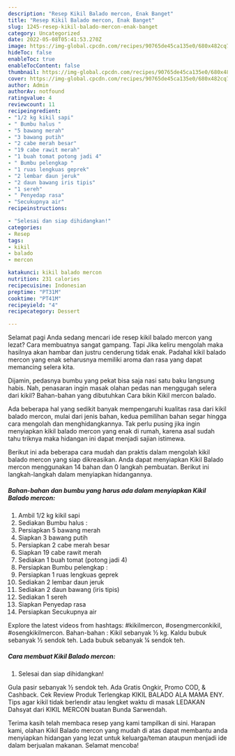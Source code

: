 ```yaml
---
description: "Resep Kikil Balado mercon, Enak Banget"
title: "Resep Kikil Balado mercon, Enak Banget"
slug: 1245-resep-kikil-balado-mercon-enak-banget
category: Uncategorized
date: 2022-05-08T05:41:53.270Z
image: https://img-global.cpcdn.com/recipes/90765de45ca135e0/680x482cq70/kikil-balado-mercon-foto-resep-utama.jpg
hideToc: false
enableToc: true
enableTocContent: false
thumbnail: https://img-global.cpcdn.com/recipes/90765de45ca135e0/680x482cq70/kikil-balado-mercon-foto-resep-utama.jpg
cover: https://img-global.cpcdn.com/recipes/90765de45ca135e0/680x482cq70/kikil-balado-mercon-foto-resep-utama.jpg
author: Admin
authorAv: notfound
ratingvalue: 4
reviewcount: 11
recipeingredient:
- "1/2 kg kikil sapi"
- " Bumbu halus "
- "5 bawang merah"
- "3 bawang putih"
- "2 cabe merah besar"
- "19 cabe rawit merah"
- "1 buah tomat potong jadi 4"
- " Bumbu pelengkap "
- "1 ruas lengkuas geprek"
- "2 lembar daun jeruk"
- "2 daun bawang iris tipis"
- "1 sereh"
- " Penyedap rasa"
- "Secukupnya air"
recipeinstructions:

- "Selesai dan siap dihidangkan!"
categories:
- Resep
tags:
- kikil
- balado
- mercon

katakunci: kikil balado mercon 
nutrition: 231 calories
recipecuisine: Indonesian
preptime: "PT31M"
cooktime: "PT41M"
recipeyield: "4"
recipecategory: Dessert

---
```



Selamat pagi Anda sedang mencari ide resep kikil balado mercon yang lezat? Cara membuatnya sangat gampang. Tapi Jika keliru mengolah maka hasilnya akan hambar dan justru cenderung tidak enak. Padahal kikil balado mercon yang enak seharusnya memiliki aroma dan rasa yang dapat memancing selera kita.


Dijamin, pedasnya bumbu yang pekat bisa saja nasi satu baku langsung habis. Nah, penasaran ingin masak olahan pedas nan menggugah selera dari kikil? Bahan-bahan yang dibutuhkan Cara bikin Kikil mercon balado.

Ada beberapa hal yang sedikit banyak mempengaruhi kualitas rasa dari kikil balado mercon, mulai dari jenis bahan, kedua pemilihan bahan segar hingga cara mengolah dan menghidangkannya. Tak perlu pusing jika ingin menyiapkan kikil balado mercon yang enak di rumah, karena asal sudah tahu triknya maka hidangan ini dapat menjadi sajian istimewa.


Berikut ini ada beberapa cara mudah dan praktis dalam mengolah kikil balado mercon yang siap dikreasikan. Anda dapat menyiapkan Kikil Balado mercon menggunakan 14 bahan dan 0 langkah pembuatan. Berikut ini langkah-langkah dalam menyiapkan hidangannya.

<!--inarticleads1-->

##### Bahan-bahan dan bumbu yang harus ada dalam menyiapkan Kikil Balado mercon:

1. Ambil 1/2 kg kikil sapi
1. Sediakan  Bumbu halus :
1. Persiapkan 5 bawang merah
1. Siapkan 3 bawang putih
1. Persiapkan 2 cabe merah besar
1. Siapkan 19 cabe rawit merah
1. Sediakan 1 buah tomat (potong jadi 4)
1. Persiapkan  Bumbu pelengkap :
1. Persiapkan 1 ruas lengkuas geprek
1. Sediakan 2 lembar daun jeruk
1. Sediakan 2 daun bawang (iris tipis)
1. Sediakan 1 sereh
1. Siapkan  Penyedap rasa
1. Persiapkan Secukupnya air


Explore the latest videos from hashtags: #kikilmercon, #osengmerconkikil, #osengkikilmercon. Bahan-bahan : Kikil sebanyak ½ kg. Kaldu bubuk sebanyak ½ sendok teh. Lada bubuk sebanyak ¼ sendok teh. 

<!--inarticleads2-->

##### Cara membuat Kikil Balado mercon:


1. Selesai dan siap dihidangkan!

Gula pasir sebanyak ½ sendok teh. Ada Gratis Ongkir, Promo COD, &amp; Cashback. Cek Review Produk Terlengkap KIKIL BALADO ALA MAMA ENY. Tips agar kikil tidak berlendir atau lengket waktu di masak LEDAKAN Dahsyat dari KIKIL MERCON buatan Bunda Sarwendah. 

Terima kasih telah membaca resep yang kami tampilkan di sini. Harapan kami, olahan Kikil Balado mercon yang mudah di atas dapat membantu anda menyiapkan hidangan yang lezat untuk keluarga/teman ataupun menjadi ide dalam berjualan makanan. Selamat mencoba!
